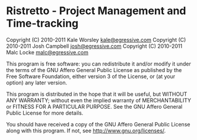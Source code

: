 Ristretto - Project Management and Time-tracking
================================================

Copyright (C) 2010-2011 Kale Worsley <kale@egressive.com>
Copyright (C) 2010-2011 Josh Campbell <josh@egressive.com>
Copyright (C) 2010-2011 Malc Locke <malc@egressive.com>

This program is free software: you can redistribute it and/or modify
it under the terms of the GNU Affero General Public License as
published by the Free Software Foundation, either version 3 of the
License, or (at your option) any later version.

This program is distributed in the hope that it will be useful,
but WITHOUT ANY WARRANTY; without even the implied warranty of
MERCHANTABILITY or FITNESS FOR A PARTICULAR PURPOSE.  See the
GNU Affero General Public License for more details.

You should have received a copy of the GNU Affero General Public License
along with this program.  If not, see <http://www.gnu.org/licenses/>.

